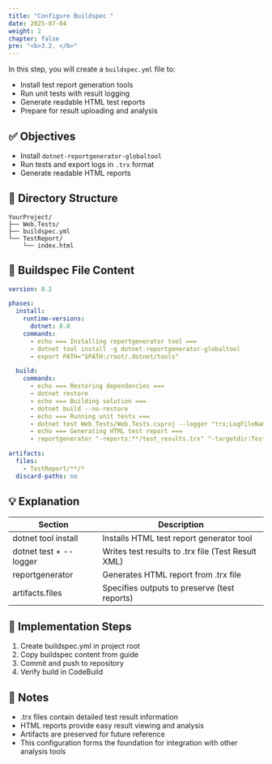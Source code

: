 ```yaml
---
title: "Configure Buildspec "
date: 2025-07-04
weight: 2
chapter: false
pre: "<b>3.2. </b>"
---
```


In this step, you will create a `buildspec.yml` file to:

- Install test report generation tools
- Run unit tests with result logging
- Generate readable HTML test reports
- Prepare for result uploading and analysis

## ✅ Objectives

- Install `dotnet-reportgenerator-globaltool`
- Run tests and export logs in `.trx` format
- Generate readable HTML reports

## 📁 Directory Structure

```plaintext
YourProject/
├── Web.Tests/
├── buildspec.yml
└── TestReport/
    └── index.html
```

## 🧾 Buildspec File Content

```yaml
version: 0.2

phases:
  install:
    runtime-versions:
      dotnet: 8.0
    commands:
      - echo === Installing reportgenerator tool ===
      - dotnet tool install -g dotnet-reportgenerator-globaltool
      - export PATH="$PATH:/root/.dotnet/tools"

  build:
    commands:
      - echo === Restoring dependencies ===
      - dotnet restore
      - echo === Building solution ===
      - dotnet build --no-restore
      - echo === Running unit tests ===
      - dotnet test Web.Tests/Web.Tests.csproj --logger "trx;LogFileName=test_results.trx"
      - echo === Generating HTML test report ===
      - reportgenerator "-reports:**/test_results.trx" "-targetdir:TestReport" -reporttypes:Html

artifacts:
  files:
    - TestReport/**/*
  discard-paths: no
```

## 💡 Explanation

| Section | Description |
|---------|-------------|
| dotnet tool install | Installs HTML test report generator tool |
| dotnet test + --logger | Writes test results to .trx file (Test Result XML) |
| reportgenerator | Generates HTML report from .trx file |
| artifacts.files | Specifies outputs to preserve (test reports) |

## 🔄 Implementation Steps

1. Create buildspec.yml in project root
2. Copy buildspec content from guide
3. Commit and push to repository
4. Verify build in CodeBuild

## 📌 Notes

- .trx files contain detailed test result information
- HTML reports provide easy result viewing and analysis
- Artifacts are preserved for future reference
- This configuration forms the foundation for integration with other analysis tools
